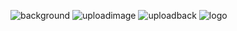 
![background](https://github.com/arrr13/internship-front-end/assets/165047202/b31a6d63-d793-4868-94f5-e237d97f642c)
![uploadimage](https://github.com/arrr13/internship-front-end/assets/165047202/d50f5292-8f66-4288-acf6-84f8c9cc775c)
![uploadback](https://github.com/arrr13/internship-front-end/assets/165047202/ecb2c7b1-d377-49e1-a312-7012e94de706)
![logo](https://github.com/arrr13/internship-front-end/assets/165047202/1db230ab-611c-45d8-a9c5-aae1236f34ae)
